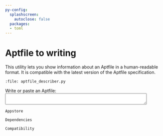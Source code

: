 ```yaml
---
py-config:
  splashscreen:
    autoclose: false
  packages:
  - toml
---
```


# Aptfile to writing
This utility lets you show information about an Aptfile in a human-readable format.
It is compatible with the latest version of the Aptfile specification.

```{py-script}
:file: aptfile_describer.py
```

<form method="post">
    <label for="input_text" style="display: block">Write or paste an Aptfile:</label>
    <textarea id="input_text" name="input_text" style="width: 90%"></textarea>
</form>

```{tab} App Store
Appstore
```
```{tab} Dependencies
Dependencies
```
```{tab} Compatibility
Compatibility
```
